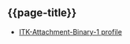 ## {{page-title}}

- [ITK-Attachment-Binary-1 profile](https://fhir.nhs.uk/STU3/StructureDefinition/ITK-Attachment-Binary-1)